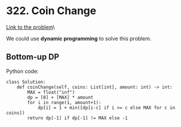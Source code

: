 # 322. Coin Change
[Link to the problem](https://leetcode.com/problems/coin-change/)\

We could use **dynamic programming** to solve this problem.

## Bottom-up DP

Python code:
```
class Solution:
    def coinChange(self, coins: List[int], amount: int) -> int:
        MAX = float("inf")
        dp = [0] + [MAX] * amount
        for i in range(1, amount+1):
            dp[i] = 1 + min([dp[i-c] if i >= c else MAX for c in coins])
        return dp[-1] if dp[-1] != MAX else -1
```
